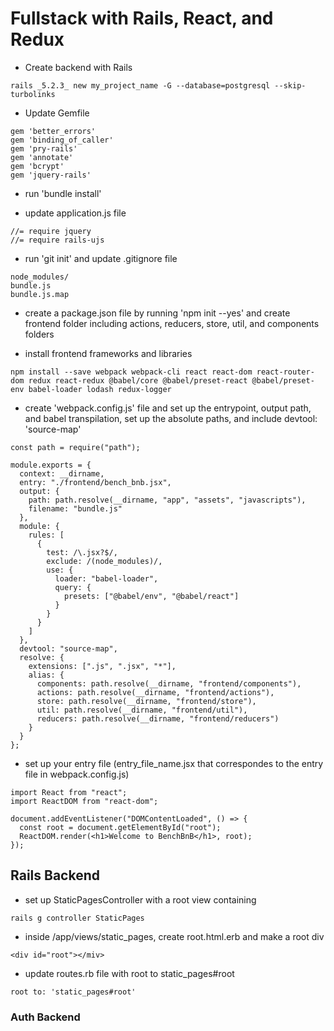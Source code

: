# Fullstack with Rails, React, and Redux

- Create backend with Rails
```
rails _5.2.3_ new my_project_name -G --database=postgresql --skip-turbolinks
```

- Update Gemfile
```
gem 'better_errors'
gem 'binding_of_caller'
gem 'pry-rails'
gem 'annotate'
gem 'bcrypt'
gem 'jquery-rails'
``` 

- run 'bundle install'

- update application.js file
```
//= require jquery
//= require rails-ujs
```

- run 'git init' and update .gitignore file
```
node_modules/
bundle.js
bundle.js.map
```

- create a package.json file by running 'npm init --yes' and create frontend folder including  actions, reducers, store, util, and components folders

- install frontend frameworks and libraries
```
npm install --save webpack webpack-cli react react-dom react-router-dom redux react-redux @babel/core @babel/preset-react @babel/preset-env babel-loader lodash redux-logger
```

- create 'webpack.config.js' file and set up the entrypoint, output path, and babel transpilation, set up the absolute paths, and include devtool: 'source-map'
```
const path = require("path");

module.exports = {
  context: __dirname,
  entry: "./frontend/bench_bnb.jsx",
  output: {
    path: path.resolve(__dirname, "app", "assets", "javascripts"),
    filename: "bundle.js"
  },
  module: {
    rules: [
      {
        test: /\.jsx?$/,
        exclude: /(node_modules)/,
        use: {
          loader: "babel-loader",
          query: {
            presets: ["@babel/env", "@babel/react"]
          }
        }
      }
    ]
  },
  devtool: "source-map",
  resolve: {
    extensions: [".js", ".jsx", "*"],
    alias: {
      components: path.resolve(__dirname, "frontend/components"),
      actions: path.resolve(__dirname, "frontend/actions"),
      store: path.resolve(__dirname, "frontend/store"),
      util: path.resolve(__dirname, "frontend/util"),
      reducers: path.resolve(__dirname, "frontend/reducers")
    }
  }
};
```

- set up your entry file (entry_file_name.jsx that correspondes to the entry file in webpack.config.js)
```
import React from "react";
import ReactDOM from "react-dom";

document.addEventListener("DOMContentLoaded", () => {
  const root = document.getElementById("root");
  ReactDOM.render(<h1>Welcome to BenchBnB</h1>, root);
});
```
 
## Rails Backend
- set up StaticPagesController with a root view containing 
```
rails g controller StaticPages
```
- inside /app/views/static_pages, create root.html.erb and make a root div
```
<div id="root"></miv>
```

- update routes.rb file with root to static_pages#root
```
root to: 'static_pages#root'
```

### Auth Backend


